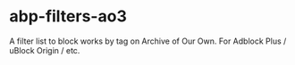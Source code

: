 # abp-filters-ao3
A filter list to block works by tag on Archive of Our Own. 
For Adblock Plus / uBlock Origin / etc.
